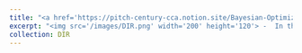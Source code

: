 ```yaml
---
title: "<a href='https://pitch-century-cca.notion.site/Bayesian-Optimization-0cd0e3faa66a4dfa803d3c9e526f5972?pvs=4'> <span style='color:black'> Bayesian Optimization </span> </a>"
excerpt: "<img src='/images/DIR.png' width='200' height='120'> -  In this post, I present the Bayesian Optimization algorithm, explain why it is so useful and share my implementation of it. <a href='https://pitch-century-cca.notion.site/Bayesian-Optimization-0cd0e3faa66a4dfa803d3c9e526f5972?pvs=4'> Read in Notion </a>"
collection: DIR
---
```


